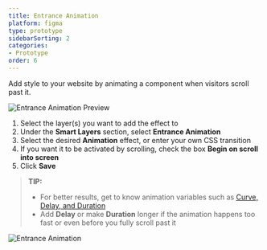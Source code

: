 ```yaml
---
title: Entrance Animation
platform: figma
type: prototype
sidebarSorting: 2
categories: 
- Prototype
order: 6
---
```

Add style to your website by animating a component  when visitors scroll past it.

![Entrance Animation Preview](https://p46.f4.n0.cdn.getcloudapp.com/items/ApuAkRqL/Figma-Prototype-entrance%202%20ez%20gif.gif?v=6e7e5cdd05188404ee23afa5881c0d00 "Entrance Animation Preview")


1. Select the layer(s) you want to add the effect to
2. Under the **Smart Layers** section, select **Entrance Animation**
3. Select the desired **Animation** effect, or enter your own CSS transition
4. If you want it to be activated by scrolling, check the box **Begin on scroll into screen**
5. Click **Save**


>**TIP:** 
> - For better results, get to know animation variables such as [Curve, Delay, and Duration](https://support.animaapp.com/launchpad/animation-easing-curve-explained)
> - Add **Delay** or make **Duration** longer if the animation happens too fast or even before you fully scroll past it

![Entrance Animation](https://p46.f4.n0.cdn.getcloudapp.com/items/2Nu5yEoG/Figma-Prototype-entrance%20ez%20gif.gif?v=7e73da9e0ed974ca036fb71611bf47a7)